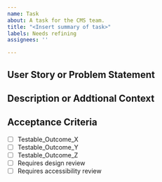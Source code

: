 ```yaml
---
name: Task
about: A task for the CMS team.
title: "<Insert summary of task>"
labels: Needs refining
assignees: ''

---
```


## User Story or Problem Statement


## Description or Addtional Context 


## Acceptance Criteria
- [ ] Testable_Outcome_X
- [ ] Testable_Outcome_Y
- [ ] Testable_Outcome_Z
- [ ] Requires design review
- [ ] Requires accessibility review
